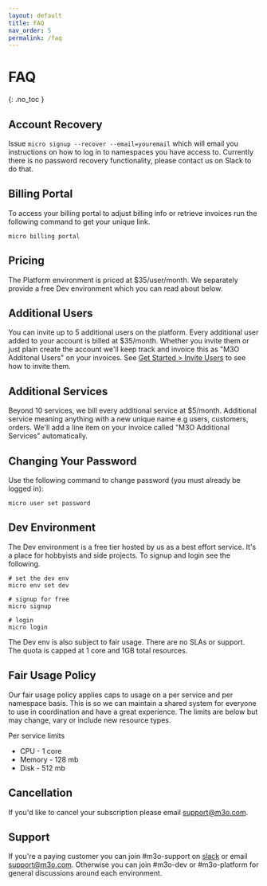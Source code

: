 ```yaml
---
layout: default
title: FAQ
nav_order: 5
permalink: /faq
---
```


# FAQ
{: .no_toc }

## Account Recovery

Issue `micro signup --recover --email=youremail` which will email you instructions on how to log in to namespaces you have access to.
Currently there is no password recovery functionality, please contact us on Slack to do that.

## Billing Portal

To access your billing portal to adjust billing info or retrieve invoices run the following command to get your unique link.

```
micro billing portal
```

## Pricing

The Platform environment is priced at $35/user/month. We separately provide a free Dev environment which you can read about below.

## Additional Users

You can invite up to 5 additional users on the platform. Every additional user added to your account is billed at $35/month. 
Whether you invite them or just plain create the account we'll keep track and invoice this as "M3O Additonal Users" on your invoices. See 
[Get Started > Invite Users](/getting-started/invite-users) to see how to invite them.

## Additional Services

Beyond 10 services, we bill every additional service at $5/month. Additional service meaning anything with a new unique name
e.g users, customers, orders. We'll add a line item on your invoice called "M3O Additional Services" automatically.

## Changing Your Password

Use the following command to change password (you must already be logged in):

```
micro user set password
```

## Dev Environment

The Dev environment is a free tier hosted by us as a best effort service. It's a place for hobbyists and side projects. 
To signup and login see the following.

```
# set the dev env
micro env set dev

# signup for free
micro signup

# login
micro login 
```

The Dev env is also subject to fair usage. There are no SLAs or support. The quota is capped at 1 core and 1GB total resources.

## Fair Usage Policy

Our fair usage policy applies caps to usage on a per service and per namespace basis. This is so we can maintain a shared system 
for everyone to use in coordination and have a great experience. The limits are below but may change, vary or include new resource types.

Per service limits

- CPU - 1 core
- Memory - 128 mb
- Disk - 512 mb

## Cancellation

If you'd like to cancel your subscription please email [support@m3o.com](mailto:support@m3o.com).

## Support

If you're a paying customer you can join #m3o-support on [slack](https://slack.m3o.com) or email [support@m3o.com](mailto:support@m3o.com). Otherwise you can join #m3o-dev or #m3o-platform for general discussions around each environment.

